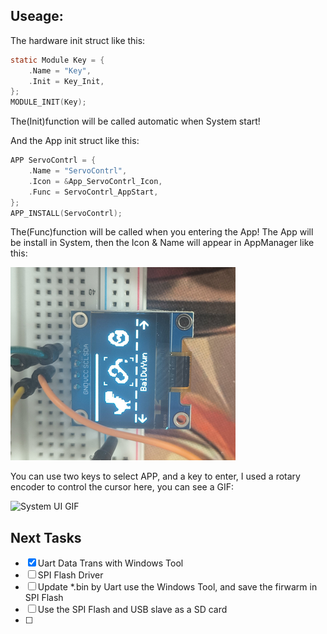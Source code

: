 ## Useage:

The hardware init struct like this:
```c
static Module Key = {
	.Name = "Key",
	.Init = Key_Init,
};
MODULE_INIT(Key);
```
The(Init)function will be called automatic when System start!

And the App init struct like this:
```c
APP ServoContrl = {
	.Name = "ServoContrl",
	.Icon = &App_ServoContrl_Icon,
	.Func = ServoContrl_AppStart,
};
APP_INSTALL(ServoContrl);
```
The(Func)function will be called when you entering the App!
The App will be install in System, then the Icon & Name will appear in AppManager like this:

![System UI](./Images/system_ui.png)

You can use two keys to select APP, and a key to enter, I used a rotary encoder to control the cursor here, you can see a GIF:

![System UI GIF](./Images/system_ui.gif)

## Next Tasks
- [x] Uart Data Trans with Windows Tool
- [ ] SPI Flash Driver
- [ ] Update *.bin by Uart use the Windows Tool, and save the firwarm in SPI Flash
- [ ] Use the SPI Flash and USB slave as a SD card
- [ ] 
